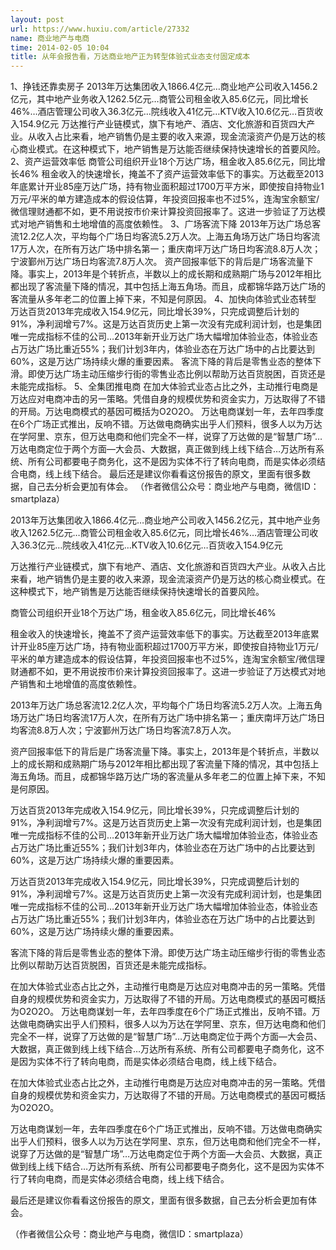 ```yaml
---
layout: post
url: https://www.huxiu.com/article/27332
name: 商业地产与电商
time: 2014-02-05 10:04
title: 从年会报告看，万达商业地产正为转型体验式业态支付固定成本
---
```

1、挣钱还靠卖房子 2013年万达集团收入1866.4亿元…商业地产公司收入1456.2亿元，其中地产业务收入1262.5亿元…商管公司租金收入85.6亿元，同比增长46%…酒店管理公司收入36.3亿元…院线收入41亿元…KTV收入10.6亿元…百货收入154.9亿元 万达推行产业链模式，旗下有地产、酒店、文化旅游和百货四大产业。从收入占比来看，地产销售仍是主要的收入来源，现金流滚资产仍是万达的核心商业模式。在这种模式下，地产销售是万达能否继续保持快速增长的首要风险。 2、资产运营效率低 商管公司组织开业18个万达广场，租金收入85.6亿元，同比增长46% 租金收入的快速增长，掩盖不了资产运营效率低下的事实。万达截至2013年底累计开业85座万达广场，持有物业面积超过1700万平方米，即使按自持物业1万元/平米的单方建造成本的假设估算，年投资回报率也不过5%，连淘宝余额宝/微信理财通都不如，更不用说按市价来计算投资回报率了。这进一步验证了万达模式对地产销售和土地增值的高度依赖性。 3、广场客流下降 2013年万达广场总客流12.2亿人次，平均每个广场日均客流5.2万人次。上海五角场万达广场日均客流17万人次，在所有万达广场中排名第一；重庆南坪万达广场日均客流8.8万人次；宁波鄞州万达广场日均客流7.8万人次。 资产回报率低下的背后是广场客流量下降。事实上，2013年是个转折点，半数以上的成长期和成熟期广场与2012年相比都出现了客流量下降的情况，其中包括上海五角场。而且，成都锦华路万达广场的客流量从多年老二的位置上掉下来，不知是何原因。 4、加快向体验式业态转型 万达百货2013年完成收入154.9亿元，同比增长39%，只完成调整后计划的91%，净利润增亏7%。这是万达百货历史上第一次没有完成利润计划，也是集团唯一完成指标不佳的公司…2013年新开业万达广场大幅增加体验业态，体验业态占万达广场比重近55%；我们计划3年内，体验业态在万达广场中的占比要达到60%，这是万达广场持续火爆的重要因素。 客流下降的背后是零售业态的整体下滑。即使万达广场主动压缩步行街的零售业态比例以帮助万达百货脱困，百货还是未能完成指标。 5、全集团推电商 在加大体验式业态占比之外，主动推行电商是万达应对电商冲击的另一策略。凭借自身的规模优势和资金实力，万达取得了不错的开局。万达电商模式的基因可概括为O2O2O。 万达电商谋划一年，去年四季度在6个广场正式推出，反响不错。万达做电商确实出乎人们预料，很多人以为万达在学阿里、京东，但万达电商和他们完全不一样，说穿了万达做的是“智慧广场”…万达电商定位于两个方面—大会员、大数据，真正做到线上线下结合…万达所有系统、所有公司都要电子商务化，这不是因为实体不行了转向电商，而是实体必须结合电商，线上线下结合。 最后还是建议你看看这份报告的原文，里面有很多数据，自己去分析会更加有体会。 （作者微信公众号：商业地产与电商，微信ID：smartplaza）

2013年万达集团收入1866.4亿元…商业地产公司收入1456.2亿元，其中地产业务收入1262.5亿元…商管公司租金收入85.6亿元，同比增长46%…酒店管理公司收入36.3亿元…院线收入41亿元…KTV收入10.6亿元…百货收入154.9亿元

万达推行产业链模式，旗下有地产、酒店、文化旅游和百货四大产业。从收入占比来看，地产销售仍是主要的收入来源，现金流滚资产仍是万达的核心商业模式。在这种模式下，地产销售是万达能否继续保持快速增长的首要风险。

商管公司组织开业18个万达广场，租金收入85.6亿元，同比增长46%

租金收入的快速增长，掩盖不了资产运营效率低下的事实。万达截至2013年底累计开业85座万达广场，持有物业面积超过1700万平方米，即使按自持物业1万元/平米的单方建造成本的假设估算，年投资回报率也不过5%，连淘宝余额宝/微信理财通都不如，更不用说按市价来计算投资回报率了。这进一步验证了万达模式对地产销售和土地增值的高度依赖性。

2013年万达广场总客流12.2亿人次，平均每个广场日均客流5.2万人次。上海五角场万达广场日均客流17万人次，在所有万达广场中排名第一；重庆南坪万达广场日均客流8.8万人次；宁波鄞州万达广场日均客流7.8万人次。

资产回报率低下的背后是广场客流量下降。事实上，2013年是个转折点，半数以上的成长期和成熟期广场与2012年相比都出现了客流量下降的情况，其中包括上海五角场。而且，成都锦华路万达广场的客流量从多年老二的位置上掉下来，不知是何原因。

万达百货2013年完成收入154.9亿元，同比增长39%，只完成调整后计划的91%，净利润增亏7%。这是万达百货历史上第一次没有完成利润计划，也是集团唯一完成指标不佳的公司…2013年新开业万达广场大幅增加体验业态，体验业态占万达广场比重近55%；我们计划3年内，体验业态在万达广场中的占比要达到60%，这是万达广场持续火爆的重要因素。

万达百货2013年完成收入154.9亿元，同比增长39%，只完成调整后计划的91%，净利润增亏7%。这是万达百货历史上第一次没有完成利润计划，也是集团唯一完成指标不佳的公司…2013年新开业万达广场大幅增加体验业态，体验业态占万达广场比重近55%；我们计划3年内，体验业态在万达广场中的占比要达到60%，这是万达广场持续火爆的重要因素。

客流下降的背后是零售业态的整体下滑。即使万达广场主动压缩步行街的零售业态比例以帮助万达百货脱困，百货还是未能完成指标。

在加大体验式业态占比之外，主动推行电商是万达应对电商冲击的另一策略。凭借自身的规模优势和资金实力，万达取得了不错的开局。万达电商模式的基因可概括为O2O2O。 万达电商谋划一年，去年四季度在6个广场正式推出，反响不错。万达做电商确实出乎人们预料，很多人以为万达在学阿里、京东，但万达电商和他们完全不一样，说穿了万达做的是“智慧广场”…万达电商定位于两个方面—大会员、大数据，真正做到线上线下结合…万达所有系统、所有公司都要电子商务化，这不是因为实体不行了转向电商，而是实体必须结合电商，线上线下结合。

在加大体验式业态占比之外，主动推行电商是万达应对电商冲击的另一策略。凭借自身的规模优势和资金实力，万达取得了不错的开局。万达电商模式的基因可概括为O2O2O。

万达电商谋划一年，去年四季度在6个广场正式推出，反响不错。万达做电商确实出乎人们预料，很多人以为万达在学阿里、京东，但万达电商和他们完全不一样，说穿了万达做的是“智慧广场”…万达电商定位于两个方面—大会员、大数据，真正做到线上线下结合…万达所有系统、所有公司都要电子商务化，这不是因为实体不行了转向电商，而是实体必须结合电商，线上线下结合。

最后还是建议你看看这份报告的原文，里面有很多数据，自己去分析会更加有体会。

（作者微信公众号：商业地产与电商，微信ID：smartplaza）

